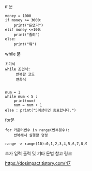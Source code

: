 if 문

```
money = 1000
if money >= 3000:
	print("돈없다")
elif money <=100:
	print("졸려")
else:
	print("뭐")
```

 

while 문

```
초기식
while 조건식:
     반복할 코드
     변화식
     
     
num = 1
while num < 5 :
	print(num) 
    num = num + 1 
else : print("5이상이면 종료합니다.")
```

 

 

for문

```
for 카운터변수 in range(반복횟수):
    반복해서 실행할 명령
    
range -> range(10):0,1,2,3,4,5,6,7,8,9
```

 

 

 

 

추가 입력 출력 및 기타 문법 참고 링크

https://dosimpact.tistory.com/47